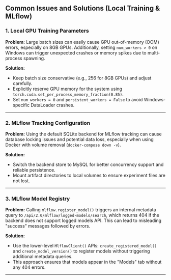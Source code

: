 ## Common Issues and Solutions (Local Training & MLflow)

### 1. Local GPU Training Parameters

**Problem:**
Large batch sizes can easily cause GPU out-of-memory (OOM) errors, especially on 8GB GPUs. Additionally, setting `num_workers > 0` on Windows can trigger unexpected crashes or memory spikes due to multi-process spawning.

**Solution:**

* Keep batch size conservative (e.g., 256 for 8GB GPUs) and adjust carefully.
* Explicitly reserve GPU memory for the system using `torch.cuda.set_per_process_memory_fraction(0.85)`.
* Set `num_workers = 0` and `persistent_workers = False` to avoid Windows-specific DataLoader crashes.

---

### 2. MLflow Tracking Configuration

**Problem:**
Using the default SQLite backend for MLflow tracking can cause database locking issues and potential data loss, especially when using Docker with volume removal (`docker-compose down -v`).

**Solution:**

* Switch the backend store to MySQL for better concurrency support and reliable persistence.
* Mount artifact directories to local volumes to ensure experiment files are not lost.

---

### 3. MLflow Model Registry

**Problem:**
Calling `mlflow.register_model()` triggers an internal metadata query to `/api/2.0/mlflow/logged-models/search`, which returns 404 if the backend does not support logged models API. This can lead to misleading "success" messages followed by errors.

**Solution:**

* Use the lower-level `MlflowClient()` APIs: `create_registered_model()` and `create_model_version()` to register models without triggering additional metadata queries.
* This approach ensures that models appear in the "Models" tab without any 404 errors.

---

